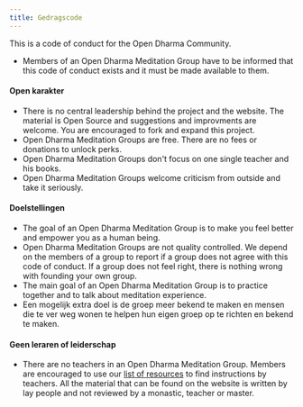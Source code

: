 ```yaml
---
title: Gedragscode
---
```


This is a code of conduct for the Open Dharma Community.

- Members of an Open Dharma Meditation Group have to be informed that this code of conduct exists and it must be made available to them.

#### Open karakter

- There is no central leadership behind the project and the website. The material is Open Source and suggestions and improvments are welcome. You are encouraged to fork and expand this project.
- Open Dharma Meditation Groups are free. There are no fees or donations to unlock perks.
- Open Dharma Meditation Groups don't focus on one single teacher and his books.
- Open Dharma Meditation Groups welcome criticism from outside and take it seriously.

#### Doelstellingen

- The goal of an Open Dharma Meditation Group is to make you feel better and empower you as a human being.
- Open Dharma Meditation Groups are not quality controlled. We depend on the members of a group to report if a group does not agree with this code of conduct. If a group does not feel right, there is nothing wrong with founding your own group.
- The main goal of an Open Dharma Meditation Group is to practice together and to talk about meditation experience.
- Een mogelijk extra doel is de groep meer bekend te maken en mensen die te ver weg wonen te helpen hun eigen groep op te richten en bekend te maken.

#### Geen leraren of leiderschap

- There are no teachers in an Open Dharma Meditation Group. Members are encouraged to use our [list of resources](https://github.com/buddha-dharma/buddhism) to find instructions by teachers. All the material that can be found on the website is written by lay people and not reviewed by a monastic, teacher or master.